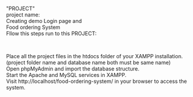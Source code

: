 "PROJECT"
<br>
project name: <br> Creating demo Login page and <br> Food ordering System
<br>
Fllow this steps run to this PROJECT:

<br>

Place all the project files in the htdocs folder of your XAMPP installation.(project folder name and database name both must be same name) <br>
Open phpMyAdmin and import the database structure. <br>
Start the Apache and MySQL services in XAMPP. <br>
Visit http://localhost/food-ordering-system/ in your browser to access the system.
